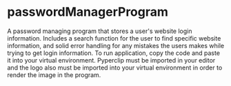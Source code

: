 # passwordManagerProgram
A password managing program that stores a user's website login information. Includes a search function for the user to find specific website information, and solid error handling for any mistakes the users makes while trying to get login information. To run application, copy the code and paste it into your virtual environment. Pyperclip must be imported in your editor and the logo also must be imported into your virtual environment in order to render the image in the program.
